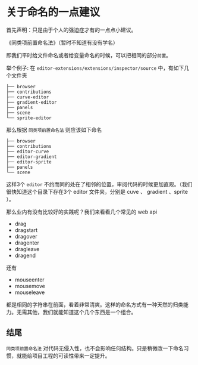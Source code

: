# 关于命名的一点建议

首先声明：只是由于个人的强迫症才有的一点点小建议。

《同类项前置命名法》（暂时不知道有没有学名）

即我们平时给文件命名或者给变量命名的时候，可以把相同的部分`前置`。

举个例子:
在 `editor-extensions/extensions/inspector/source` 中，有如下几个文件夹

```bash{3,4,7}
├── browser
├── contributions
├── curve-editor
├── gradient-editor
├── panels
├── scene
└── sprite-editor
```

那么根据 `同类项前置命名法` 则应该如下命名
```bash{3,4,5}
├── browser
├── contributions
├── editor-curve
├── editor-gradient
├── editor-sprite
├── panels
└── scene
```

这样3个 `editor` 不约而同的处在了相邻的位置，审阅代码的时候更加直观。（我们很快知道这个目录下存在3个 editor 文件夹，分别是 cuve 、 gradient 、sprite ）。

那么业内有没有比较好的实践呢？我们来看看几个常见的 web api

- drag
- dragstart
- dragover
- dragenter
- dragleave
- dragend

还有
- mouseenter
- mousemove
- mouseleave

都是相同的字符串在前面，看着非常清爽。这样的命名方式有一种天然的归类能力。无需其他，我们就能知道这个几个东西是一个组合。


## 结尾

`同类项前置命名法` 对代码无侵入性，也不会影响任何结构。只是稍微改一下命名习惯，就能给项目工程的可读性带来一定提升。
